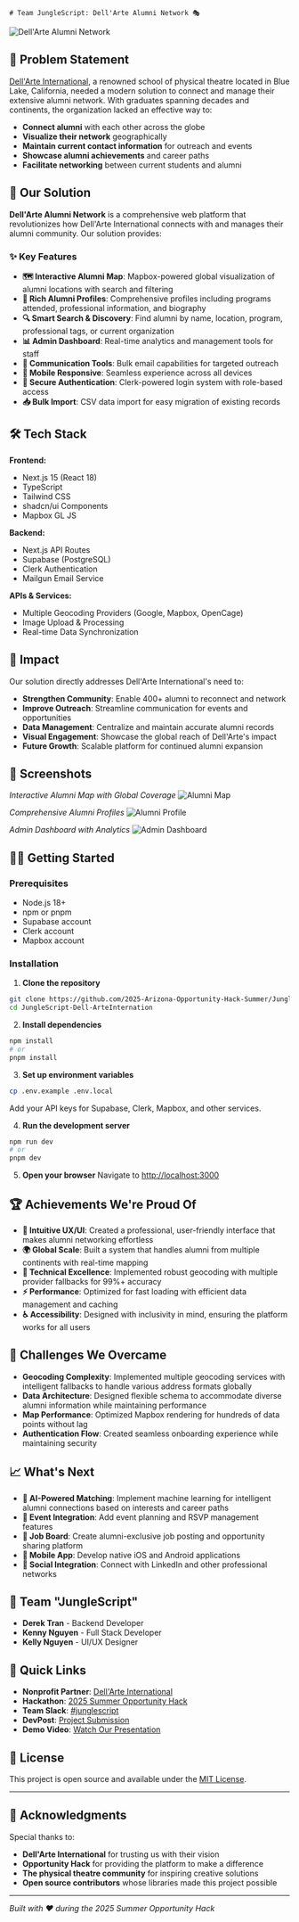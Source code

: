 
    # Team JungleScript: Dell'Arte Alumni Network 🎭

![Dell'Arte Alumni Network](https://via.placeholder.com/800x400/4F46E5/FFFFFF?text=Dell%27Arte+Alumni+Network)

## 🎯 Problem Statement

[Dell'Arte International](https://dellarte.com), a renowned school of physical theatre located in Blue Lake, California, needed a modern solution to connect and manage their extensive alumni network. With graduates spanning decades and continents, the organization lacked an effective way to:

- **Connect alumni** with each other across the globe
- **Visualize their network** geographically 
- **Maintain current contact information** for outreach and events
- **Showcase alumni achievements** and career paths
- **Facilitate networking** between current students and alumni

## 🚀 Our Solution

**Dell'Arte Alumni Network** is a comprehensive web platform that revolutionizes how Dell'Arte International connects with and manages their alumni community. Our solution provides:

### ✨ Key Features

- **🗺️ Interactive Alumni Map**: Mapbox-powered global visualization of alumni locations with search and filtering
- **👤 Rich Alumni Profiles**: Comprehensive profiles including programs attended, professional information, and biography
- **🔍 Smart Search & Discovery**: Find alumni by name, location, program, professional tags, or current organization  
- **📊 Admin Dashboard**: Real-time analytics and management tools for staff
- **📧 Communication Tools**: Bulk email capabilities for targeted outreach
- **📱 Mobile Responsive**: Seamless experience across all devices
- **🔐 Secure Authentication**: Clerk-powered login system with role-based access
- **📥 Bulk Import**: CSV data import for easy migration of existing records

## 🛠️ Tech Stack

**Frontend:**
- Next.js 15 (React 18)
- TypeScript
- Tailwind CSS
- shadcn/ui Components
- Mapbox GL JS

**Backend:**
- Next.js API Routes  
- Supabase (PostgreSQL)
- Clerk Authentication
- Mailgun Email Service

**APIs & Services:**
- Multiple Geocoding Providers (Google, Mapbox, OpenCage)
- Image Upload & Processing
- Real-time Data Synchronization

## 🌟 Impact

Our solution directly addresses Dell'Arte International's need to:
- **Strengthen Community**: Enable 400+ alumni to reconnect and network
- **Improve Outreach**: Streamline communication for events and opportunities  
- **Data Management**: Centralize and maintain accurate alumni records
- **Visual Engagement**: Showcase the global reach of Dell'Arte's impact
- **Future Growth**: Scalable platform for continued alumni expansion

## 📱 Screenshots

*Interactive Alumni Map with Global Coverage*
![Alumni Map](https://via.placeholder.com/600x400/3B82F6/FFFFFF?text=Interactive+Alumni+Map)

*Comprehensive Alumni Profiles*
![Alumni Profile](https://via.placeholder.com/600x400/10B981/FFFFFF?text=Alumni+Profile+Management)

*Admin Dashboard with Analytics*
![Admin Dashboard](https://via.placeholder.com/600x400/F59E0B/FFFFFF?text=Admin+Dashboard)

## 🏃‍♀️ Getting Started

### Prerequisites
- Node.js 18+ 
- npm or pnpm
- Supabase account
- Clerk account  
- Mapbox account

### Installation

1. **Clone the repository**
```bash
git clone https://github.com/2025-Arizona-Opportunity-Hack-Summer/JungleScript-Dell-ArteInternation.git
cd JungleScript-Dell-ArteInternation
```

2. **Install dependencies**
```bash
npm install
# or
pnpm install
```

3. **Set up environment variables**
```bash
cp .env.example .env.local
```
Add your API keys for Supabase, Clerk, Mapbox, and other services.

4. **Run the development server**
```bash
npm run dev
# or  
pnpm dev
```

5. **Open your browser**
Navigate to [http://localhost:3000](http://localhost:3000)

## 🏆 Achievements We're Proud Of

- **🎨 Intuitive UX/UI**: Created a professional, user-friendly interface that makes alumni networking effortless
- **🌍 Global Scale**: Built a system that handles alumni from multiple continents with real-time mapping
- **🔧 Technical Excellence**: Implemented robust geocoding with multiple provider fallbacks for 99%+ accuracy
- **⚡ Performance**: Optimized for fast loading with efficient data management and caching
- **♿ Accessibility**: Designed with inclusivity in mind, ensuring the platform works for all users

## 🚧 Challenges We Overcame

- **Geocoding Complexity**: Implemented multiple geocoding services with intelligent fallbacks to handle various address formats globally
- **Data Architecture**: Designed flexible schema to accommodate diverse alumni information while maintaining performance
- **Map Performance**: Optimized Mapbox rendering for hundreds of data points without lag
- **Authentication Flow**: Created seamless onboarding experience while maintaining security

## 📈 What's Next

- **🤖 AI-Powered Matching**: Implement machine learning for intelligent alumni connections based on interests and career paths
- **📅 Event Integration**: Add event planning and RSVP management features  
- **💼 Job Board**: Create alumni-exclusive job posting and opportunity sharing platform
- **📱 Mobile App**: Develop native iOS and Android applications
- **🔗 Social Integration**: Connect with LinkedIn and other professional networks

## 👥 Team "JungleScript"

- **Derek Tran** - Backend Developer
- **Kenny Nguyen** - Full Stack Developer  
- **Kelly Nguyen** - UI/UX Designer

## 🔗 Quick Links

- **Nonprofit Partner**: [Dell'Arte International](https://ohack.dev/nonprofit/eObX4Ig63NLCKuKGN8P6) 
- **Hackathon**: [2025 Summer Opportunity Hack](https://www.ohack.dev/hack/2025_summer)
- **Team Slack**: [#junglescript](https://opportunity-hack.slack.com/app_redirect?channel=junglescript)
- **DevPost**: [Project Submission](#) <!-- Add DevPost link when available -->
- **Demo Video**: [Watch Our Presentation](#) <!-- Add demo video link -->

## 📜 License

This project is open source and available under the [MIT License](LICENSE).

---

## 🙏 Acknowledgments

Special thanks to:
- **Dell'Arte International** for trusting us with their vision
- **Opportunity Hack** for providing the platform to make a difference  
- **The physical theatre community** for inspiring creative solutions
- **Open source contributors** whose libraries made this project possible

---

*Built with ❤️ during the 2025 Summer Opportunity Hack*